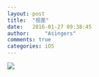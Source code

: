 ```yaml
---
layout: post
title:  "视差"
date:   2016-01-27 09:38:45
author:     "Asingers"
comments: true
categories: iOS
---
```


![](http://7xoawu.com1.z0.glb.clouddn.com/p2161285224.jpg)


